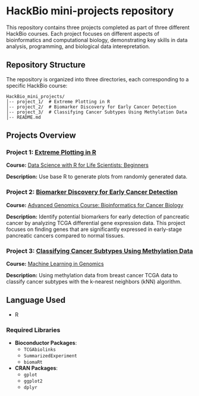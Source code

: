 # HackBio mini-projects repository

This repository contains three projects completed as part of three different HackBio courses. Each project focuses on different aspects of bioinformatics and computational biology, demonstrating key skills in data analysis, programming, and biological data interepretation.

## Repository Structure
The repository is organized into three directories, each corresponding to a specific HackBio course:
```
HackBio_mini_projects/
│-- project_1/  # Extreme Plotting in R
│-- project_2/  # Biomarker Discovery for Early Cancer Detection
│-- project_3/  # Classifying Cancer Subtypes Using Methylation Data
│-- README.md
```

## Projects Overview

### Project 1: [Extreme Plotting in R](https://github.com/manal-agdada/HackBio_mini_projects/tree/main/project_1)

**Course:** [Data Science with R for Life Scientists: Beginners](https://thehackbio.com/courses/2) 

**Description:** Use base R to generate plots from randomly generated data.

### Project 2: [Biomarker Discovery for Early Cancer Detection](https://github.com/manal-agdada/HackBio_mini_projects/tree/main/project_2)

**Course:** [Advanced Genomics Course: Bioinformatics for Cancer Biology](https://thehackbio.com/courses/59)

**Description:** Identify potential biomarkers for early detection of pancreatic cancer by analyzing TCGA differential gene expression data. This project focuses on finding genes that are significantly expressed in early-stage pancreatic cancers compared to normal tissues.

### Project 3: [Classifying Cancer Subtypes Using Methylation Data](https://github.com/manal-agdada/HackBio_mini_projects/tree/main/project_3)

**Course:** [Machine Learning in Genomics](https://thehackbio.com/courses/60)

**Description:** Using methylation data from breast cancer TCGA data to classify cancer subtypes with the k-nearest neighbors (kNN) algorithm.


## Language Used
- R

### Required Libraries  
- **Bioconductor Packages**:  
  - `TCGAbiolinks`  
  - `SummarizedExperiment`  
  - `biomaRt`  
- **CRAN Packages**:  
  - `gplot`
  - `ggplot2`
  - `dplyr`
